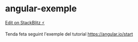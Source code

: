 # angular-exemple

[Edit on StackBlitz ⚡️](https://stackblitz.com/edit/angular-exemple)

Tenda feta seguint l'exemple del tutorial https://angular.io/start
